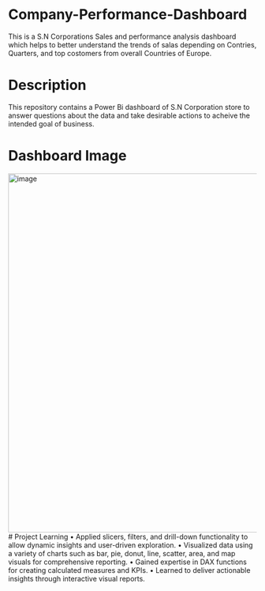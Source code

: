 # Company-Performance-Dashboard
This is a S.N Corporations Sales and performance analysis dashboard which helps to better understand the trends of salas depending on Contries, Quarters, and top costomers from overall Countries of Europe.
# Description
This repository contains a Power Bi dashboard of S.N Corporation store to answer questions about the data and take desirable actions to acheive the intended goal of business.
# Dashboard Image
<img width="1288" height="727" alt="image" src="https://github.com/user-attachments/assets/49af8cbe-75ab-4fe5-aecc-82dd905defb6" />
# Project Learning
•	Applied slicers, filters, and drill-down functionality to allow dynamic insights and user-driven exploration.
•	Visualized data using a variety of charts such as bar, pie, donut, line, scatter, area, and map visuals for comprehensive reporting.
•	Gained expertise in DAX functions for creating calculated measures and KPIs.
•	Learned to deliver actionable insights through interactive visual reports.
